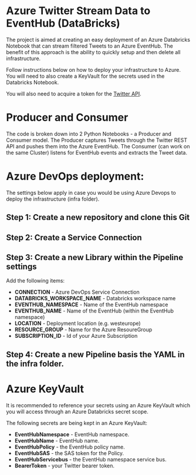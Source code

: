 # Azure Twitter Stream Data to EventHub (DataBricks)

The project is aimed at creating an easy deployment of an Azure Databricks Notebook that can stream filtered Tweets to an Azure EventHub. The benefit of this approach is the ability to quickly setup and then delete all infrastructure. 

Follow instructions below on how to deploy your infrastructure to Azure. You will need to also create a KeyVault for the secrets used in the Databricks Notebook.

You will also need to acquire a token for the [Twitter API](https://developer.twitter.com/en/docs/twitter-api/tutorials).

# Producer and Consumer

The code is broken down into 2 Python Notebooks - a Producer and Consumer model. The Producer captures Tweets through the Twitter REST API and pushes them into the Azure EventHub. The Consumer (can work on the same Cluster) listens for EventHub events and extracts the Tweet data. 

# Azure DevOps deployment:

The settings below apply in case you would be using Azure Devops to deploy the infrastructure (infra folder).

## Step 1: Create a new repository and clone this Git

## Step 2: Create a Service Connection

## Step 3: Create a new Library within the Pipeline settings

Add the following items:
* **CONNECTION** - Azure DevOps Service Connection
* **DATABRICKS_WORKSPACE_NAME** - Databricks workspace name
* **EVENTHUB_NAMESPACE** - Name of the EventHub namespace
* **EVENTHUB_NAME** - Name of the EventHub (within the EventHub namespace)
* **LOCATION** - Deployment location (e.g. westeurope)
* **RESOURCE_GROUP** - Name for the Azure ResoureGroup
* **SUBSCRIPTION_ID** - Id of your Azure Subscription

## Step 4: Create a new Pipeline basis the YAML in the infra folder.

# Azure KeyVault

It is recommended to reference your secrets using an Azure KeyVault which you will access through an Azure Databricks secret scope.

The following secrets are being kept in an Azure KeyVault:
* **EventHubNamespace** - EventHub namespace.
* **EventHubName** - EventHub name.
* **EventHubPolicy** - the EventHub policy name.
* **EventHubSAS** - the SAS token for the Policy.
* **EventHubServicebus** - the EventHub namespace service bus.
* **BearerToken** - your Twitter bearer token.
